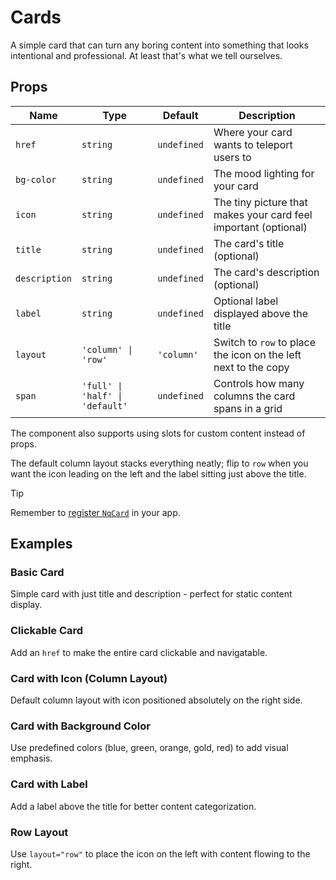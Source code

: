 # Cards

A simple card that can turn any boring content into something that looks intentional and professional. At least that's what we tell ourselves.

## Props

| Name          | Type                            | Default     | Description                                                     |
| ------------- | ------------------------------- | ----------- | --------------------------------------------------------------- |
| `href`        | `string`                        | `undefined` | Where your card wants to teleport users to                      |
| `bg-color`    | `string`                        | `undefined` | The mood lighting for your card                                 |
| `icon`        | `string`                        | `undefined` | The tiny picture that makes your card feel important (optional) |
| `title`       | `string`                        | `undefined` | The card's title (optional)                                     |
| `description` | `string`                        | `undefined` | The card's description (optional)                               |
| `label`       | `string`                        | `undefined` | Optional label displayed above the title                        |
| `layout`      | `'column' \| 'row'`             | `'column'`  | Switch to `row` to place the icon on the left next to the copy  |
| `span`        | `'full' \| 'half' \| 'default'` | `undefined` | Controls how many columns the card spans in a grid              |

The component also supports using slots for custom content instead of props.

The default column layout stacks everything neatly; flip to `row` when you want the icon leading on the left and the label sitting just above the title.

> [!TIP]
> Remember to [register `NqCard`](/vitepress-theme/#register-the-components) in your app.

## Examples

### Basic Card

Simple card with just title and description - perfect for static content display.

<ComponentPreview lang="vue">

<NqPlayground>
<NqCard
  title="Getting Started"
  description="Learn the basics of building with Nimiq's browser-first blockchain technology."
/>
</NqPlayground>

</ComponentPreview>

### Clickable Card

Add an `href` to make the entire card clickable and navigatable.

<ComponentPreview lang="vue">

<NqPlayground>
<NqCard
  href="/getting-started"
  title="Documentation"
  description="Explore our comprehensive guides and API references."
/>
</NqPlayground>

</ComponentPreview>

### Card with Icon (Column Layout)

Default column layout with icon positioned absolutely on the right side.

<ComponentPreview lang="vue">

<NqPlayground>
<NqCard
  icon="i-nimiq:cubes"
  title="Build Apps"
  description="Create decentralized applications with our developer tools."
/>
</NqPlayground>

</ComponentPreview>

### Card with Background Color

Use predefined colors (blue, green, orange, gold, red) to add visual emphasis.

<ComponentPreview lang="vue">

<NqPlayground>
<NqCard
  bg-color="blue"
  href="#"
  title="Join the Network"
  description="Become part of the Nimiq ecosystem and start earning rewards."
/>
</NqPlayground>

</ComponentPreview>

### Card with Label

Add a label above the title for better content categorization.

<ComponentPreview lang="vue">

<NqPlayground>
<NqCard
  bg-color="green"
  icon="i-nimiq:browsermesh"
  label="Tutorial"
  title="Your First Transaction"
  description="Step-by-step guide to sending your first Nimiq transaction."
/>
</NqPlayground>

</ComponentPreview>

### Row Layout

Use `layout="row"` to place the icon on the left with content flowing to the right.

<ComponentPreview lang="vue">

<NqPlayground>
<NqCard
  layout="row"
  icon="i-nimiq:cubes"
  label="Developer Tools"
  title="Nimiq RPC API"
  description="Connect to the Nimiq network using our JSON-RPC interface."
/>
</NqPlayground>

</ComponentPreview>
